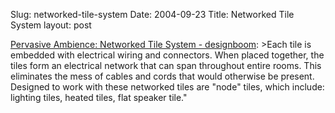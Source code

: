 Slug: networked-tile-system
Date: 2004-09-23
Title: Networked Tile System
layout: post

[Pervasive Ambience: Networked Tile System - designboom](http://www.designboom.com/contest/view.php?contest_pk=2&amp;item_pk=368&amp;p=2):
&gt;Each tile is embedded with electrical wiring and connectors. When placed together, the tiles form an electrical network that can span throughout entire rooms. This eliminates the mess of cables and cords that would otherwise be present. Designed to work with these networked tiles are &quot;node&quot; tiles, which include: lighting tiles, heated tiles, flat speaker tile.&quot;
